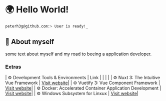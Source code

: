 # 🌍 Hello World!  

```bash
peterh3g@github.com:> User is ready!_
```

## 💬 About myself
some text about myself and my road to beeing a application developer.

### Extras
| ⚙️ Development Tools & Environments | Link |
|  |  | 
| ⚙️ Nuxt 3: The Intuitive Vue Framework | [Visit website](https://nuxt.com/)|
| ⚙️ Vuetify 3: Vue Component Framework | [Visit website](https://vuetifyjs.com/en/)|
| ⚙️ Docker: Accelerated Container Application Development | [Visit website](https://www.docker.com/)|
| ⚙️ Windows Subsystem for Linxux | [Visit website](https://learn.microsoft.com/en-us/windows/wsl/about?source=recommendations)|

  
<!--
**PeterH3G/peterh3g** is a  _special_ ✨ repository because its `README.md` (this file) appears on your GitHub profile.

Here are some ideas to get you started:

- 🔭 I’m currently working on ...
- 🌱 I’m currently learning ...
- 👯 I’m looking to collaborate on ...
- 🤔 I’m looking for help with ...
- 💬 Ask me about ...
- 📫 How to reach me: ...
- 😄 Pronouns: ...
- ⚡ Fun fact: ...
-->
